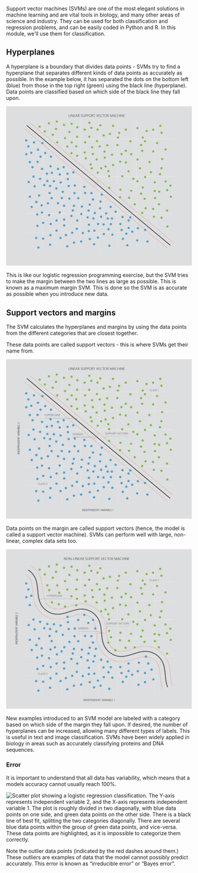 Support vector machines (SVMs) are one of the most elegant solutions in machine learning and are vital tools in biology, and many other areas of science and industry. They can be used for both classification and regression problems, and can be easily coded in Python and R. In this module, we'll use them for classification.

## Hyperplanes

A hyperplane is a boundary that divides data points - SVMs try to find a hyperplane that separates different kinds of data points as accurately as possible. In the example below, it has separated the dots on the bottom left (blue) from those in the top right (green) using the black line (hyperplane). Data points are classified based on which side of the black line they fall upon.

![Scatter plot showing a linear support vector machine. The plot has two classes of data points - green and blue data points. They are on opposite diagonal sides of the plot, divided by a black line, which represents the hyperplane. There are two red lines either side of the black line, which intersects with several of the data points on each side - these are margins. There are no data points between the red lines.](../media/24-lsvm.png)

This is like our logistic regression programming exercise, but the SVM tries to make the margin between the two lines as large as possible. This is known as a maximum margin SVM. This is done so the SVM is as accurate as possible when you introduce new data.

## Support vectors and margins

The SVM calculates the hyperplanes and margins by using the data points from the different categories that are closest together.  
  
These data points are called support vectors - this is where SVMs get their name from.
  
![Scatter plot showing a linear support vector machine. The plot has two classes of data points - green and blue data points. They are on opposite diagonal sides of the plot, divided by a black line that represents the hyperplane. There are two red lines either side of the black line, which intersects with several of the data points on each side - these are margins. There are no data points between the red lines. The data points that the red lines intersect with are labeled as 'support vectors'.](../media/24-svm-01.png)

Data points on the margin are called support vectors (hence, the model is called a support vector machine). SVMs can perform well with large, non-linear, complex data sets too.

![Scatter plot showing a non-linear support vector machine. The plot has two types of data points - green and blue data points. They are on opposite diagonal sides of the plot, divided by a non-linear black line that represents the hyperplane. There are two red lines either side of the black line, which intersects with several of the data points on each side - these are margins. There are no data points between the red lines.](../media/24-svm-02.png)

New examples introduced to an SVM model are labeled with a category based on which side of the margin they fall upon. If desired, the number of hyperplanes can be increased, allowing many different types of labels. This is useful in text and image classification. SVMs have been widely applied in biology in areas such as accurately classifying proteins and DNA sequences.

### Error

It is important to understand that all data has variability, which means that a models accuracy cannot usually reach 100%.

![Scatter plot showing a logistic regression classification. The Y-axis represents independent variable 2, and the X-axis represents independent variable 1. The plot is roughly divided in two diagonally, with blue data points on one side, and green data points on the other side. There is a black line of best fit, splitting the two categories diagonally. There are several blue data points within the group of green data points, and vice-versa. These data points are highlighted, as it is impossible to categorize them correctly.](../media/33-e.png)

Note the outlier data points (indicated by the red dashes around them.) These outliers are examples of data that the model cannot possibly predict accurately. This error is known as “irreducible error” or “Bayes error”.
